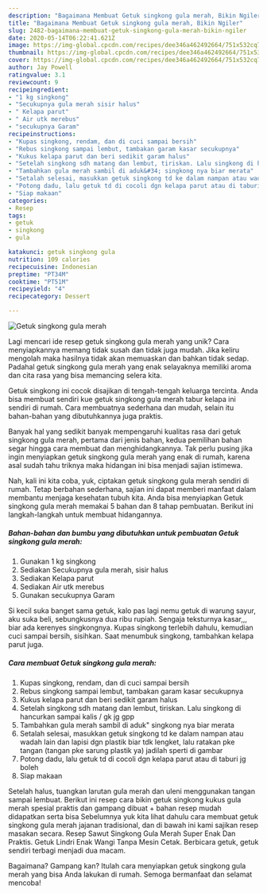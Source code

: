 ```yaml
---
description: "Bagaimana Membuat Getuk singkong gula merah, Bikin Ngiler"
title: "Bagaimana Membuat Getuk singkong gula merah, Bikin Ngiler"
slug: 2482-bagaimana-membuat-getuk-singkong-gula-merah-bikin-ngiler
date: 2020-05-14T06:22:41.621Z
image: https://img-global.cpcdn.com/recipes/dee346a462492664/751x532cq70/getuk-singkong-gula-merah-foto-resep-utama.jpg
thumbnail: https://img-global.cpcdn.com/recipes/dee346a462492664/751x532cq70/getuk-singkong-gula-merah-foto-resep-utama.jpg
cover: https://img-global.cpcdn.com/recipes/dee346a462492664/751x532cq70/getuk-singkong-gula-merah-foto-resep-utama.jpg
author: Jay Powell
ratingvalue: 3.1
reviewcount: 9
recipeingredient:
- "1 kg singkong"
- "Secukupnya gula merah sisir halus"
- " Kelapa parut"
- " Air utk merebus"
- "secukupnya Garam"
recipeinstructions:
- "Kupas singkong, rendam, dan di cuci sampai bersih"
- "Rebus singkong sampai lembut, tambakan garam kasar secukupnya"
- "Kukus kelapa parut dan beri sedikit garam halus"
- "Setelah singkong sdh matang dan lembut, tiriskan. Lalu singkong di hancurkan sampai kalis / gk jg gpp"
- "Tambahkan gula merah sambil di aduk&#34; singkong nya biar merata"
- "Setalah selesai, masukkan getuk singkong td ke dalam nampan atau wadah lain dan lapisi dgn plastik biar tdk lengket, lalu ratakan pke tangan (tangan pke sarung plastik ya) jadilah sperti di gambar"
- "Potong dadu, lalu getuk td di cocoli dgn kelapa parut atau di taburi jg boleh"
- "Siap makaan"
categories:
- Resep
tags:
- getuk
- singkong
- gula

katakunci: getuk singkong gula 
nutrition: 109 calories
recipecuisine: Indonesian
preptime: "PT34M"
cooktime: "PT51M"
recipeyield: "4"
recipecategory: Dessert

---
```



![Getuk singkong gula merah](https://img-global.cpcdn.com/recipes/dee346a462492664/751x532cq70/getuk-singkong-gula-merah-foto-resep-utama.jpg)

Lagi mencari ide resep getuk singkong gula merah yang unik? Cara menyiapkannya memang tidak susah dan tidak juga mudah. Jika keliru mengolah maka hasilnya tidak akan memuaskan dan bahkan tidak sedap. Padahal getuk singkong gula merah yang enak selayaknya memiliki aroma dan cita rasa yang bisa memancing selera kita.

Getuk singkong ini cocok disajikan di tengah-tengah keluarga tercinta. Anda bisa membuat sendiri kue getuk singkong gula merah tabur kelapa ini sendiri di rumah. Cara membuatnya sederhana dan mudah, selain itu bahan-bahan yang dibutuhkannya juga praktis.

Banyak hal yang sedikit banyak mempengaruhi kualitas rasa dari getuk singkong gula merah, pertama dari jenis bahan, kedua pemilihan bahan segar hingga cara membuat dan menghidangkannya. Tak perlu pusing jika ingin menyiapkan getuk singkong gula merah yang enak di rumah, karena asal sudah tahu triknya maka hidangan ini bisa menjadi sajian istimewa.


Nah, kali ini kita coba, yuk, ciptakan getuk singkong gula merah sendiri di rumah. Tetap berbahan sederhana, sajian ini dapat memberi manfaat dalam membantu menjaga kesehatan tubuh kita. Anda bisa menyiapkan Getuk singkong gula merah memakai 5 bahan dan 8 tahap pembuatan. Berikut ini langkah-langkah untuk membuat hidangannya.

<!--inarticleads1-->

##### Bahan-bahan dan bumbu yang dibutuhkan untuk pembuatan Getuk singkong gula merah:

1. Gunakan 1 kg singkong
1. Sediakan Secukupnya gula merah, sisir halus
1. Sediakan  Kelapa parut
1. Sediakan  Air utk merebus
1. Gunakan secukupnya Garam


Si kecil suka banget sama getuk, kalo pas lagi nemu getuk di warung sayur, aku suka beli, sebungkusnya dua ribu rupiah. Sengaja teksturnya kasar,,, biar ada kerenyes singkongnya. Kupas singkong terlebih dahulu, kemudian cuci sampai bersih, sisihkan. Saat menumbuk singkong, tambahkan kelapa parut juga. 

<!--inarticleads2-->

##### Cara membuat Getuk singkong gula merah:

1. Kupas singkong, rendam, dan di cuci sampai bersih
1. Rebus singkong sampai lembut, tambakan garam kasar secukupnya
1. Kukus kelapa parut dan beri sedikit garam halus
1. Setelah singkong sdh matang dan lembut, tiriskan. Lalu singkong di hancurkan sampai kalis / gk jg gpp
1. Tambahkan gula merah sambil di aduk&#34; singkong nya biar merata
1. Setalah selesai, masukkan getuk singkong td ke dalam nampan atau wadah lain dan lapisi dgn plastik biar tdk lengket, lalu ratakan pke tangan (tangan pke sarung plastik ya) jadilah sperti di gambar
1. Potong dadu, lalu getuk td di cocoli dgn kelapa parut atau di taburi jg boleh
1. Siap makaan


Setelah halus, tuangkan larutan gula merah dan uleni menggunakan tangan sampai lembuat. Berikut ini resep cara bikin getuk singkong kukus gula merah spesial praktis dan gampang dibuat + bahan resep mudah didapatkan serta bisa Sebelumnya yuk kita lihat dahulu cara membuat getuk singkong gula merah jajanan tradisional, dan di bawah ini kami sajikan resep masakan secara. Resep Sawut Singkong Gula Merah Super Enak Dan Praktis. Getuk Lindri Enak Wangi Tanpa Mesin Cetak. Berbicara getuk, getuk sendiri terbagi menjadi dua macam. 

Bagaimana? Gampang kan? Itulah cara menyiapkan getuk singkong gula merah yang bisa Anda lakukan di rumah. Semoga bermanfaat dan selamat mencoba!
